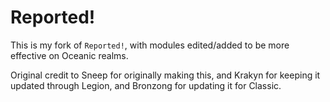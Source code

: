 # Reported!

This is my fork of `Reported!`, with modules edited/added to be more effective on Oceanic realms.

Original credit to Sneep for originally making this, and Krakyn for keeping it updated through Legion, and Bronzong for updating it for Classic.